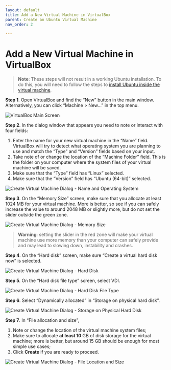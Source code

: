 ```yaml
---
layout: default
title: Add a New Virtual Machine in VirtualBox
parent: Create an Ubuntu Virtual Machine
nav_order: 2

---
```


# Add a New Virtual Machine in VirtualBox

> **Note**: These steps will not result in a working Ubuntu installation. To do this, you will need to follow the steps to [install Ubuntu inside the virtual machine](https://yaki-bcit.github.io/doc-virtualbox/docs/create-ubuntu-vm/install-ubuntu.html).

**Step 1**. Open VirtualBox and find the “New” button in the main window. Alternatively, you can click “Machine > New…” in the top menu.

![VirtualBox Main Screen](https://yaki-bcit.github.io/doc-virtualbox/docs/assets/VM-01.png)

**Step 2**. In the dialog window that appears you need to note or interact with four fields:

  1. Enter the name for your new virtual machine in the “Name” field. VirtualBox will try to detect what operating system you are planning to use and match the “Type” and “Version” fields based on your input.
  2. Take note of or change the location of the “Machine Folder” field. This is the folder on your computer where the system files of your virtual machine will be saved.
  3. Make sure that the “Type” field has “Linux” selected.
  4. Make sure that the “Version” field has “Ubuntu (64-bit)” selected.

![Create Virtual Machine Dialog - Name and Operating System](https://yaki-bcit.github.io/doc-virtualbox/docs/assets/VM-03.png)

**Step 3**. On the “Memory Size” screen, make sure that you allocate at least 1024 MB for your virtual machine. More is better, so see if you can safely increase the value to around 2048 MB or slightly more, but do not set the slider outside the green zone.

![Create Virtual Machine Dialog - Memory Size](https://yaki-bcit.github.io/doc-virtualbox/docs/assets/VM-05.png)

> **Warning**: setting the slider in the red zone will make your virtual machine use more memory than your computer can safely provide and may lead to slowing down, instability and crashes.

**Step 4**. On the “Hard disk” screen, make sure “Create a virtual hard disk now” is selected.

![Create Virtual Machine Dialog - Hard Disk](https://yaki-bcit.github.io/doc-virtualbox/docs/assets/VM-07.png)

**Step 5**. On the “Hard disk file type” screen, select VDI.

![Create Virtual Machine Dialog - Hard Disk File Type](https://yaki-bcit.github.io/doc-virtualbox/docs/assets/VM-08.png)

**Step 6**. Select “Dynamically allocated” in “Storage on physical hard disk”.

![Create Virtual Machine Dialog - Storage on Physical Hard Disk](https://yaki-bcit.github.io/doc-virtualbox/docs/assets/VM-09.png)

**Step 7**. In “File allocation and size”, 

  1. Note or change the location of the virtual machine system files;
  2. Make sure to allocate **at least 10** GB of disk storage for the virtual machine; more is better, but around 15 GB should be enough for most simple use cases;
  3. Click **Create** if you are ready to proceed.
  
![Create Virtual Machine Dialog - File Location and Size](https://yaki-bcit.github.io/doc-virtualbox/docs/assets/VM-10.png)
